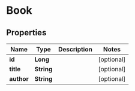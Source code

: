 

# Book

## Properties

Name | Type | Description | Notes
------------ | ------------- | ------------- | -------------
**id** | **Long** |  |  [optional]
**title** | **String** |  |  [optional]
**author** | **String** |  |  [optional]



